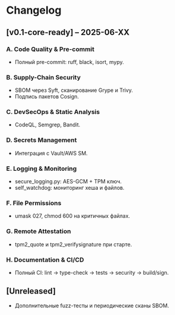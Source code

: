 # Changelog

## [v0.1-core-ready] – 2025-06-XX

### A. Code Quality & Pre-commit
- Полный pre-commit: ruff, black, isort, mypy.

### B. Supply-Chain Security
- SBOM через Syft, сканирование Grype и Trivy.
- Подпись пакетов Cosign.

### C. DevSecOps & Static Analysis
- CodeQL, Semgrep, Bandit.

### D. Secrets Management
- Интеграция с Vault/AWS SM.

### E. Logging & Monitoring
- secure_logging.py: AES-GCM + TPM ключ.
- self_watchdog: мониторинг хеша и файлов.

### F. File Permissions
- umask 027, chmod 600 на критичных файлах.

### G. Remote Attestation
- tpm2_quote и tpm2_verifysignature при старте.

### H. Documentation & CI/CD
- Полный CI: lint → type-check → tests → security → build/sign.

## [Unreleased]
- Дополнительные fuzz-тесты и периодические сканы SBOM.
